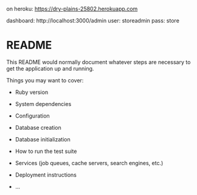on heroku: https://dry-plains-25802.herokuapp.com

dashboard:  http://localhost:3000/admin
user: storeadmin
pass: store

# README

This README would normally document whatever steps are necessary to get the
application up and running.

Things you may want to cover:

* Ruby version

* System dependencies

* Configuration

* Database creation

* Database initialization

* How to run the test suite

* Services (job queues, cache servers, search engines, etc.)

* Deployment instructions

* ...
